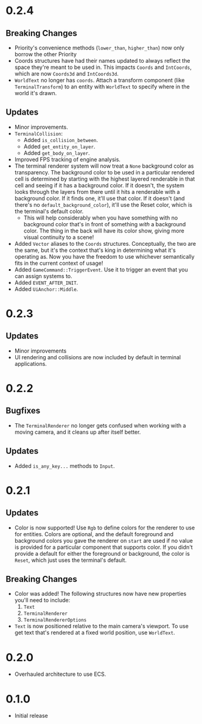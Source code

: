 # 0.2.4

## Breaking Changes

- Priority's convenience methods (`lower_than`, `higher_than`) now only borrow the other Priority
- Coords structures have had their names updated to always reflect the space they're meant to be used in. This impacts `Coords` and `IntCoords`, which are now `Coords3d` and `IntCoords3d`.
- `WorldText` no longer has `coords`. Attach a transform component (like `TerminalTransform`) to an entity with `WorldText` to specify where in the world it's drawn.

## Updates

- Minor improvements.
- `TerminalCollision`:
  - Added `is_collision_between`.
  - Added `get_entity_on_layer`.
  - Added `get_body_on_layer`.
- Improved FPS tracking of engine analysis.
- The terminal renderer system will now treat a `None` background color as transparency. The background color to be used in a particular rendered cell is determined by starting with the highest layered renderable in that cell and seeing if it has a background color. If it doesn't, the system looks through the layers from there until it hits a renderable with a background color. If it finds one, it'll use that color. If it doesn't (and there's no `default_background_color`), it'll use the Reset color, which is the terminal's default color.
  - This will help considerably when you have something with no background color that's in front of something _with_ a background color. The thing in the back will have its color show, giving more visual continuity to a scene!
- Added `Vector` aliases to the `Coords` structures. Conceptually, the two are the same, but it's the context that's king in determining what it's operating as. Now you have the freedom to use whichever semantically fits in the current context of usage!
- Added `GameCommand::TriggerEvent`. Use it to trigger an event that you can assign systems to.
- Added `EVENT_AFTER_INIT`.
- Added `UiAnchor::Middle`.

# 0.2.3

## Updates

- Minor improvements
- UI rendering and collisions are now included by default in terminal applications.

# 0.2.2

## Bugfixes

- The `TerminalRenderer` no longer gets confused when working with a moving camera, and it cleans up after itself better.

## Updates

- Added `is_any_key...` methods to `Input`.

# 0.2.1

## Updates

- Color is now supported! Use `Rgb` to define colors for the renderer to use for entities. Colors are optional, and the default foreground and background colors you gave the renderer on `start` are used if no value is provided for a particular component that supports color. If you didn't provide a default for either the foreground or background, the color is `Reset`, which just uses the terminal's default.

## Breaking Changes

- Color was added! The following structures now have new properties you'll need to include:
  1. `Text`
  1. `TerminalRenderer`
  1. `TerminalRendererOptions`
- `Text` is now positioned relative to the main camera's viewport. To use get text that's rendered at a fixed world position, use `WorldText`.

# 0.2.0

- Overhauled architecture to use ECS.

# 0.1.0

- Initial release
